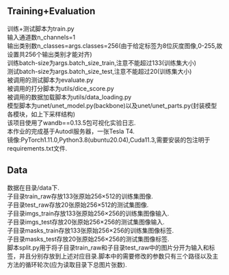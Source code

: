 ## Training+Evaluation
训练+测试脚本为train.py\
输入通道数n_channels=1\
输出类别数n_classes=args.classes=256(由于给定标签为8位灰度图像,0-255,故设置共256个输出类别才能对齐)\
训练batch-size为args.batch_size_train,注意不能超过133(训练集大小)\
测试batch-size为args.batch_size_test,注意不能超过20(训练集大小)\
被调用的测试脚本为evaluate.py\
被调用的打分脚本为utils/dice_score.py\
被调用的数据加载脚本为utils/data_loading.py\
模型脚本为unet/unet_model.py(backbone)以及unet/unet_parts.py(封装模型各模块，如上下采样结构)\
该项目使用了wandb==0.13.5包可视化实验日志.\
本作业的完成基于Autodl服务器，一张Tesla T4.\
镜像:PyTorch1.11.0,Python3.8(ubuntu20.04),Cuda11.3,需要安装的包注明于requirements.txt文件.

## Data
数据在目录/data下.\
子目录train_raw存放133张原始256×512的训练集图像.\
子目录test_raw存放20张原始256×512的测试集图像.\
子目录imgs_train存放133张原始256×256的训练集图像输入.\
子目录imgs_test存放20张原始256×256的测试集图像输入.\
子目录masks_train存放133张原始256×256的训练集图像标签.\
子目录masks_test存放20张原始256×256的测试集图像标签.\
脚本split.py用于将子目录train_raw和子目录test_raw中的图片分开为输入和标签，并且分别存放到上述对应目录.脚本中的需要修改的参数只有三个路径以及主方法的循环轮次(应为读取目录下总图片张数).